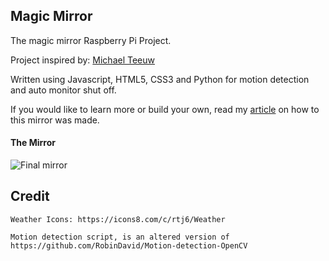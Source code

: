 ## Magic Mirror

The magic mirror Raspberry Pi Project.

Project inspired by: [Michael Teeuw](http://michaelteeuw.nl/tagged/magicmirror)

Written using Javascript, HTML5, CSS3 and Python for motion detection and auto monitor shut off.

If you would like to learn more or build your own, read my [article](https://luispadron.com/articles/how-to-make-a-smart-mirror/) on how to this mirror was made. 

#### The Mirror
![Final mirror](https://i.imgur.com/FQbpuJR.jpg)


## Credit
```
Weather Icons: https://icons8.com/c/rtj6/Weather

Motion detection script, is an altered version of https://github.com/RobinDavid/Motion-detection-OpenCV
```
